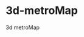 # 3d-metroMap
3d metroMap
<!DOCTYPE html>
<html>
	<head>
		<meta charset="utf-8">
		<title>mosmetro</title>
	</head>
	<body>
        <div id="canvas"></div>
		<script src="https://cdnjs.cloudflare.com/ajax/libs/three.js/109/three.min.js"></script>
		<script src="https://threejs.org/examples/js/controls/OrbitControls.js"></script>
		<script>
var metro_data = 
{'x': [2.57, 2.46, 2.26, 1.97, 1.82, 1.71, 1.58, 1.45, 1.24, 1.02, 0.78, 0.64,
0.49, 0.29, 0.1, -0.11, -0.39, -0.59, -0.76, -0.92, -1.08, -1.21, -1.02, -0.85,
-0.67, -0.49, -0.27, -0.04, 0.15, 0.41, 0.73, 0.96, 1.07, 1.09, 1.39, 1.56,
1.82, 2.0, 2.16, 2.37, 2.73, 3.0, 3.36, 3.64, 4.0, 4.38, 3.81, 3.56, 3.23,
2.81, 2.58, 2.33, 1.83, 1.51, 0.97, 0.7, 0.39, 0.21, -0.32, -0.68, -0.92,
-1.12, -1.34, -1.79, -2.02, -2.22, -2.42, -2.56, -1.27, -1.51, -1.33, -1.12,
-0.85, -0.57, -0.36, -0.12, 0.06, 0.37, 0.56, -0.72, -0.82, 0.64, 0.94, 1.19,
1.47, 1.7, 1.73, 1.7, 1.25, 0.86, 0.6, 0.44, 0.36, 1.86, 1.8, 1.78, 1.72, 1.61,
1.57, 1.54, 1.47, 1.61, 1.62, 1.55, 1.41, 1.12, 1.05, 0.81, 0.74, 0.68, 0.64,
0.6, 0.57, 0.56, 0.56, 0.63, 0.75, -0.65, -0.58, -0.46, -0.39, -0.26, -0.13,
0.02, 0.37, 0.59, 0.71, 1.06, 1.23, 1.43, 1.78, 2.03, 2.2, 2.47, 2.69, 2.91,
3.13, 3.44, 3.65, 3.77, 4.3, 3.72, 3.38, 2.93, 2.62, 2.24, 1.89, 1.63, 0.5,
-0.01, -0.3, -0.36, -0.89, -0.56, -0.91, -1.44, -1.73, -2.19, -2.77, -3.21,
-3.63, -4.04, -4.33, -4.61, 1.14, 1.11, 1.08, 1.05, 1.02, 0.92, 0.9, 0.87,
0.97, 1.08, 0.98, 0.78, 0.93, 1.12, 1.14, 1.27, 1.37, 1.48, 1.61, 1.61, 1.61,
1.61, 1.61, 1.57, 1.43, 1.17, 1.12, 1.09, 1.12, 1.48, 1.68, 1.69, 1.58, 1.45,
1.68, 1.86, 2.21, 2.41, 2.7, 2.96, 3.47, 3.8, 4.1, 4.35, 4.49, 4.6, 4.61, 4.43,
2.42, 2.16, 1.86, -1.01, -0.9, -1.0, -0.36, -0.44, -0.3, -0.38, -0.01, -0.07,
0.51, 0.48, 0.88, 1.09, 1.29, 1.33, 1.34, 1.35, 1.36, 1.82, 1.2, 0.79, 0.21,
-0.49, -1.11, -1.42, -1.46, -1.53, -1.38, -1.1, -1.02, -0.75, -0.26, 0.42,
0.67, 1.06, 1.69, 2.13, 2.59, 2.86, 3.13, 3.37, 3.5, 3.48, 3.39, 2.98, 2.73,
2.64, 2.46, 2.15, 3.77, 4.02, 4.18, 4.43], 'y': [2.39, 2.17, 1.95, 1.72, 1.61,
1.54, 1.48, 1.41, 1.27, 1.03, 0.89, 0.75, 0.55, 0.46, 0.34, 0.25, 0.14, 0.07,
0.0, -0.05, -0.11, -0.16, 3.37, 3.15, 2.95, 2.79, 2.58, 2.33, 2.13, 1.87, 1.55,
1.34, 1.21, 1.03, 0.75, 0.51, 0.16, -0.1, -0.37, -0.77, -0.99, -1.13, -1.3,
-1.4, -1.41, -1.72, 2.76, 2.58, 2.31, 1.99, 1.88, 1.74, 1.43, 1.2, 0.92, 0.89,
0.83, 0.86, 0.94, 0.78, 0.65, 0.6, 0.55, 0.48, 0.46, 0.44, 0.44, 0.44, 0.31,
0.08, 0.05, 0.11, 0.25, 0.43, 0.57, 0.76, 0.68, 0.72, 0.79, 0.9, 0.83, 0.49,
0.4, 0.4, 0.48, 0.79, 1.13, 1.64, 1.86, 1.87, 1.64, 1.32, 0.9, 3.61, 3.36,
3.15, 2.94, 2.5, 2.22, 1.97, 1.76, 1.48, 1.32, 1.11, 0.71, 0.4, 0.2, -0.03,
-0.38, -0.63, -0.84, -1.13, -1.49, -1.75, -2.08, -2.48, -2.8, 3.63, 3.43, 3.12,
2.94, 2.62, 2.3, 1.95, 1.7, 1.52, 1.39, 1.32, 1.27, 1.18, 1.03, 1.08, 1.18,
1.39, 1.56, 1.73, 1.9, 2.12, 2.23, 2.28, 1.21, 1.12, 1.08, 1.04, 0.99, 0.95,
0.78, 0.73, 2.44, 2.34, 2.23, 2.01, 1.44, 1.05, 1.07, 1.14, 1.17, 1.22, 1.27,
1.32, 1.38, 1.45, 1.5, 1.55, 4.68, 4.35, 3.9, 3.52, 3.25, 2.8, 2.52, 2.22,
1.95, 1.59, 1.32, 0.98, 0.61, 0.37, -0.06, -0.6, -0.91, -1.19, -1.45, -1.77,
-2.24, -2.55, -2.86, -3.13, -3.44, 4.26, 3.86, 3.58, 3.31, 3.26, 2.92, 2.43,
2.04, 1.69, 1.46, 1.45, 1.25, 1.28, 1.26, 1.25, 1.15, 1.01, 0.67, 0.23, -0.11,
-0.51, -0.86, -1.16, -1.17, -1.63, -1.63, 1.31, 1.45, 1.47, 2.02, 2.09, 2.24,
2.32, 2.35, 2.45, 2.45, 2.56, -3.06, -3.38, -3.53, -4.1, -4.25, -4.46, -4.68,
3.46, 3.81, 4.02, 4.05, 3.83, 3.18, 2.78, 2.3, 1.85, 1.48, 1.19, 0.76, 0.42,
0.07, -0.08, -0.38, -0.56, -0.48, -0.23, -0.1, 0.03, 0.29, 0.64, 1.23, 1.63,
2.0, 2.37, 2.66, 3.12, 3.49, 3.54, 2.37, 2.53, 2.63, 2.77], 'z': [2.64, 2.27,
2.11, 1.7, 1.36, 1.02, 0.78, 0.52, 0.34, 0.38, 0.3, 0.61, 0.7, 1.1, 1.3, 1.73,
2.28, 2.66, 3.0, 3.34, 3.69, 3.97, 2.6, 2.35, 2.07, 1.75, 1.38, 1.03, 0.74,
0.33, 0.2, 0.12, 0.06, 0.23, 0.29, 0.13, 0.14, 0.0, -0.13, -0.3, -0.53, -0.68,
-0.86, -0.97, -1.17, -1.37, 1.25, 1.16, 1.11, 1.09, 0.46, 0.09, -0.41, -0.27,
-0.21, -0.2, -0.27, -0.19, -0.55, -1.02, -1.26, -1.63, -2.02, -2.81, -3.18,
-3.49, -3.78, -3.97, -1.12, -0.63, -0.35, -0.11, 0.09, 0.25, 0.05, -0.08,
-0.15, -0.16, -0.09, 0.2, 0.39, 0.07, 0.11, 0.0, 0.0, -0.05, 0.0, 0.24, 0.34,
0.22, 0.22, -0.03, 0.01, 2.44, 2.16, 1.88, 1.64, 1.39, 1.13, 0.82, 0.58, 0.55,
0.47, 0.34, 0.41, 0.45, 0.68, 1.02, 1.24, 1.38, 1.5, 1.64, 1.76, 1.8, 1.82,
1.75, 1.64, -1.93, -1.81, -1.6, -1.47, -1.22, -0.92, -0.63, -0.7, -0.56, -0.35,
-0.11, 0.05, 0.07, -0.2, -0.49, -0.85, -1.38, -1.76, -2.12, -2.44, -2.85,
-3.18, -3.44, 1.2, 0.94, 0.8, 0.64, 0.33, 0.11, 0.06, 0.32, -0.13, -0.17,
-0.27, -0.33, 0.01, -0.56, -0.75, -0.9, -0.93, -0.95, -0.96, -0.97, -0.99,
-1.03, -1.07, -1.1, 0.61, 0.61, 0.6, 0.59, 0.3, 0.07, 0.0, -0.01, 0.0, -0.12,
-0.18, -0.18, -0.28, -0.19, -0.38, -0.39, -0.46, -0.49, -0.49, -0.44, -0.31,
-0.17, -0.01, 0.18, 0.5, 0.13, 0.22, 0.29, 0.3, 0.16, 0.02, -0.06, -0.02, 0.07,
0.32, 0.04, -0.07, -0.38, -0.46, -0.58, -0.75, -0.84, -0.92, -1.02, -1.08,
-1.14, -1.11, -1.12, -0.34, -0.52, -0.6, 0.08, 0.03, 0.01, -0.31, -0.37, -0.25,
-0.31, -0.15, -0.22, -0.11, -0.2, 1.53, 1.29, 0.85, 0.98, 1.02, 1.08, 1.14,
1.76, 1.51, 1.6, 1.73, 1.76, 1.53, 1.34, 1.1, 1.01, 0.79, 0.5, 0.72, 0.78,
1.02, 1.14, 1.47, 1.63, 1.77, 1.61, 1.66, 2.0, 2.31, 2.51, 2.38, 2.06, 2.22,
2.28, 2.37, 2.49, 2.42, 2.05, -3.16, -3.45, -3.66, -3.94],
'color': [10, 10, 10, 10, 10, 10, 10, 10, 10, 10, 10, 10, 10, 10, 10, 10, 10,
10, 10, 10, 10, 10, 6, 6, 6, 6, 6, 6, 6, 6, 6, 6, 6, 6, 6, 6, 6, 6, 6, 6, 6, 6,
6, 6, 6, 6, 13, 13, 13, 13, 13, 13, 13, 13, 13, 13, 13, 13, 13, 13, 13, 13, 13,
13, 13, 13, 13, 13, 8, 8, 8, 8, 8, 8, 8, 8, 8, 8, 8, 8, 8, 12, 12, 12, 12, 12,
12, 12, 12, 12, 12, 12, 12, 5, 5, 5, 5, 5, 5, 5, 5, 5, 5, 5, 5, 5, 5, 5, 5, 5,
5, 5, 5, 5, 5, 5, 5, 1, 1, 1, 1, 1, 1, 1, 1, 1, 1, 1, 1, 1, 1, 1, 1, 1, 1, 1,
1, 1, 1, 1, 2, 2, 2, 2, 2, 2, 2, 2, 2, 2, 2, 2, 2, 2, 2, 2, 2, 2, 2, 2, 2, 2,
2, 2, 4, 4, 4, 4, 4, 4, 4, 4, 4, 4, 4, 4, 4, 4, 4, 4, 4, 4, 4, 4, 4, 4, 4, 4,
4, 14, 14, 14, 14, 14, 14, 14, 14, 14, 14, 14, 14, 14, 14, 14, 14, 14, 14, 14,
14, 14, 14, 14, 9, 9, 9, 11, 11, 11, 11, 11, 11, 11, 11, 11, 11, 11, 7, 7, 7,
7, 7, 7, 7, 3, 3, 3, 3, 3, 3, 3, 3, 3, 3, 3, 3, 3, 3, 3, 3, 3, 3, 3, 3, 3, 3,
3, 3, 3, 3, 3, 3, 3, 3, 3, 0, 0, 0, 0]};

var metro_colors = [0xe66ac0, 0x8E479B, 0xffc61a, 0xFFA8AF, 0xA1A2A3, 0xF58220,
0x48B85E, 0xACBFE3, 0x00C1F3, 0x6AC9C8, 0xDA2128, 0x6FC1BA, 0x894E35, 0x0078BF,
0xB4D445];

var sizex = 600;
var sizey= 600;

var scene = new THREE.Scene();
var camera = new THREE.PerspectiveCamera( 75, sizex/ sizey, 0.1, 1000 );

var renderer = new THREE.WebGLRenderer();
renderer.setSize( sizex, sizey );

container = document.getElementById( 'canvas' );
document.body.appendChild( container );
container.appendChild( renderer.domElement );

var geometry = new THREE.SphereGeometry( .05, 32, 32 );
let materials = metro_colors.map(c => {
	return new THREE.MeshBasicMaterial( { color: c } );
});

var station_num = 268;

for (var i = 0; i < station_num; i++) {
    var col = metro_data['color'][i];
	if(i > 0){
        var prev_col = metro_data['color'][i-1];
        if(col != prev_col){
            scene.add(new THREE.Line(line_geom, materials[prev_col]));
            var line_geom = new THREE.Geometry();
        }
	}
    if(i == 0){
        var line_geom = new THREE.Geometry();
    }
    var sphere = new THREE.Mesh( geometry, materials[col] );

    sphere.position.set(metro_data['x'][i], metro_data['y'][i], metro_data['z'][i]);
    scene.add( sphere );
    line_geom.vertices.push(sphere.position);

    if(i == station_num-1){
        scene.add(new THREE.Line(line_geom, materials[prev_col]));
    }
}

var controls = new THREE.OrbitControls( camera, renderer.domElement );

camera.position.z = 9;

function animate() {
	requestAnimationFrame( animate );
	renderer.render( scene, camera );
}

animate();
        </script>
	</body>
</html>
